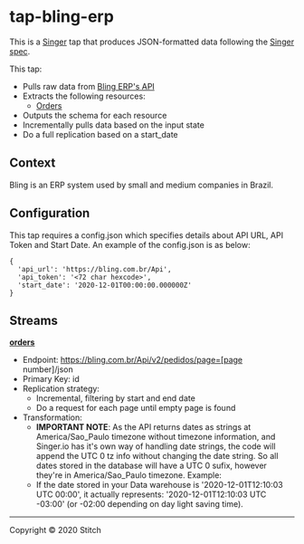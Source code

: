# tap-bling-erp

This is a [Singer](https://singer.io) tap that produces JSON-formatted data
following the [Singer
spec](https://github.com/singer-io/getting-started/blob/master/SPEC.md).

This tap:

- Pulls raw data from [Bling ERP's API](https://ajuda.bling.com.br/hc/pt-br/categories/360002186394-API-para-Desenvolvedores)
- Extracts the following resources:
  - [Orders](https://ajuda.bling.com.br/hc/pt-br/articles/360046424094-GET-pedidos)
- Outputs the schema for each resource
- Incrementally pulls data based on the input state 
- Do a full replication based on a start_date

## Context
Bling is an ERP system used by small and medium companies in Brazil.

## Configuration

This tap requires a config.json which specifies details about API URL, API Token and Start Date. An example of the config.json is as below:
```
{
  'api_url': 'https://bling.com.br/Api',
  'api_token': '<72 char hexcode>',
  'start_date': '2020-12-01T00:00:00.000000Z'
}
```

## Streams

[**orders**](https://ajuda.bling.com.br/hc/pt-br/articles/360046424094-GET-pedidos)
- Endpoint: https://bling.com.br/Api/v2/pedidos/page=[page number]/json
- Primary Key: id
- Replication strategy:
    - Incremental, filtering by start and end date
    - Do a request for each page until empty page is found
- Transformation:
    - **IMPORTANT NOTE**: As the API returns dates as strings at America/Sao_Paulo timezone without timezone information, and Singer.io has it's own way of handling date strings, the code will append the UTC 0 tz info without changing the date string. So all dates stored in the database will have a UTC 0 sufix, however they're in America/Sao_Paulo timezone. Example:
    - If the date stored in your Data warehouse is '2020-12-01T12:10:03 UTC 00:00', it actually represents:  '2020-12-01T12:10:03 UTC -03:00' (or -02:00 depending on day light saving time).


---

Copyright &copy; 2020 Stitch
